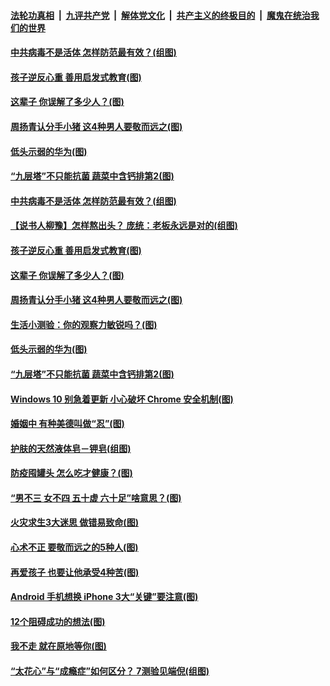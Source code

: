 

####  [法轮功真相](../../../../basic/blob/master/README.md?t=05010431) &nbsp;|&nbsp; [九评共产党](../../../../9ping.md/blob/master/README.md?t=05010431) &nbsp;|&nbsp; [解体党文化](../../../../jtdwh.md/blob/master/README.md?t=05010431)  &nbsp;|&nbsp; [共产主义的终极目的](../../../../gczydzjmd.md/blob/master/README.md?t=05010431) &nbsp;|&nbsp; [魔鬼在统治我们的世界](../../../../mgztzwmdsj.md/blob/master/README.md?t=05010431) 

#### [中共病毒不是活体 怎样防范最有效？(组图)](../pages/p8/931463.md?t=05010431) 

#### [孩子逆反心重 善用启发式教育(图)](../pages/p8/931555.md?t=05010431) 

#### [这辈子 你误解了多少人？(图)](../pages/p8/930851.md?t=05010431) 

#### [周扬青认分手小猪 这4种男人要敬而远之(图)](../pages/p8/931447.md?t=05010431) 

#### [低头示弱的华为(图)](../pages/p8/931501.md?t=05010431) 

#### [“九层塔”不只能抗菌 蔬菜中含钙排第2(图)](../pages/p8/931208.md?t=05010431) 

#### [中共病毒不是活体 怎样防范最有效？(组图)](../pages/p8/931463.md?t=05010431) 

#### [【说书人柳豫】怎样熬出头？ 庞统：老板永远是对的(组图)](../pages/p8/931568.md?t=05010431) 

#### [孩子逆反心重 善用启发式教育(图)](../pages/p8/931555.md?t=05010431) 

#### [这辈子 你误解了多少人？(图)](../pages/p8/930851.md?t=05010431) 

#### [周扬青认分手小猪 这4种男人要敬而远之(图)](../pages/p8/931447.md?t=05010431) 

#### [生活小测验：你的观察力敏锐吗？(图)](../pages/p8/930796.md?t=05010431) 

#### [低头示弱的华为(图)](../pages/p8/931501.md?t=05010431) 

#### [“九层塔”不只能抗菌 蔬菜中含钙排第2(图)](../pages/p8/931208.md?t=05010431) 

#### [Windows 10 别急着更新 小心破坏 Chrome 安全机制(图)](../pages/p8/931306.md?t=05010431) 

#### [婚姻中 有种美德叫做“忍”(图)](../pages/p8/930621.md?t=05010431) 

#### [护肤的天然液体皂－钾皂(组图)](../pages/p8/931415.md?t=05010431) 

#### [防疫囤罐头 怎么吃才健康？(图)](../pages/p8/930853.md?t=05010431) 

#### [“男不三 女不四 五十虚 六十足”啥意思？(图)](../pages/p8/931402.md?t=05010431) 

#### [火灾求生3大迷思 做错易致命(图)](../pages/p8/931332.md?t=05010431) 

#### [心术不正 要敬而远之的5种人(图)](../pages/p8/931294.md?t=05010431) 

#### [再爱孩子 也要让他承受4种苦(图)](../pages/p8/930614.md?t=05010431) 

#### [Android 手机想换 iPhone 3大“关键”要注意(图)](../pages/p8/931298.md?t=05010431) 

#### [12个阻碍成功的想法(图)](../pages/p8/930777.md?t=05010431) 

#### [我不走 就在原地等你(图)](../pages/p8/930839.md?t=05010431) 

#### [“太花心”与“成瘾症”如何区分？ 7测验见端倪(组图)](../pages/p8/931280.md?t=05010431) 

